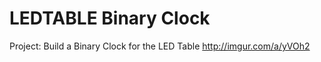 # LEDTABLE Binary Clock

Project: 
	Build a Binary Clock for the LED Table
	http://imgur.com/a/yVOh2
